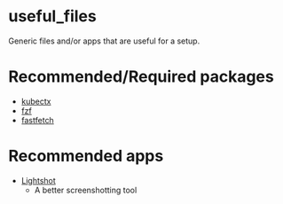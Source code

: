 # useful_files
Generic files and/or apps that are useful for a setup.

# Recommended/Required packages
- [kubectx](https://github.com/ahmetb/kubectx)
- [fzf](https://github.com/junegunn/fzf)
- [fastfetch](https://github.com/fastfetch-cli/fastfetch)

# Recommended apps
- [Lightshot](https://app.prntscr.com/en/index.html)
  - A better screenshotting tool

